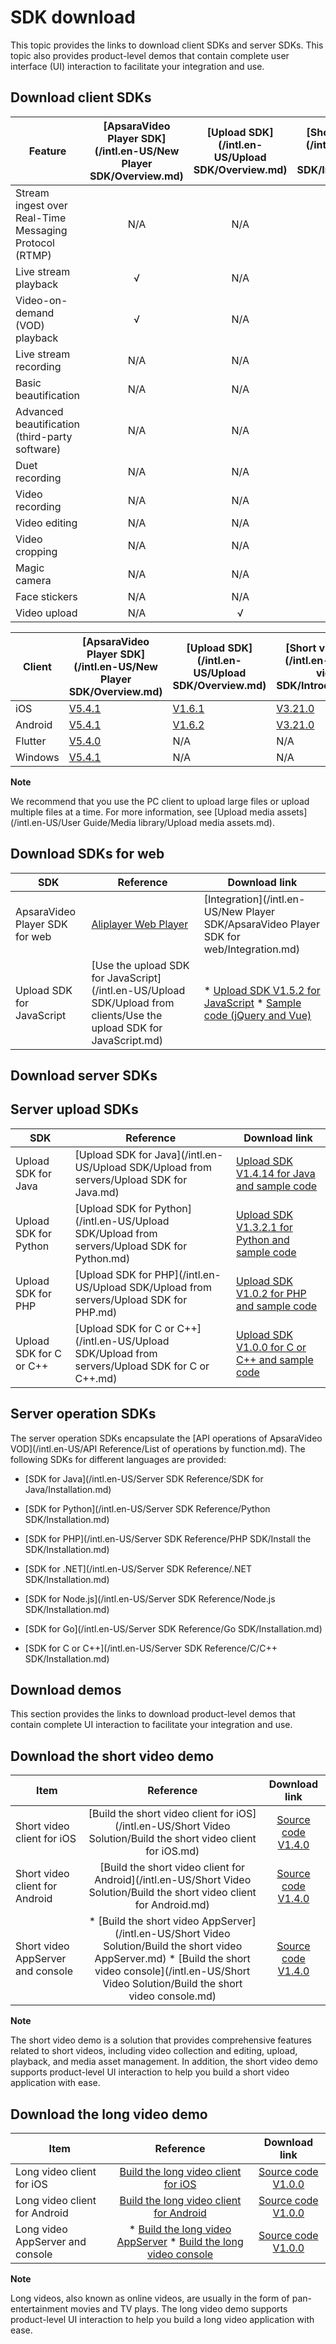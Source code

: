 SDK download 
=================================

This topic provides the links to download client SDKs and server SDKs. This topic also provides product-level demos that contain complete user interface (UI) interaction to facilitate your integration and use. 

Download client SDKs 
-----------------------------------------



|                        Feature                         | [ApsaraVideo Player SDK](/intl.en-US/New Player SDK/Overview.md) | [Upload SDK](/intl.en-US/Upload SDK/Overview.md) | [Short video SDK](/intl.en-US/Short video SDK/Introduction.md) |
|--------------------------------------------------------|:---------------------------------------------------------------------------------:|:----------------------------------------------------------------:|:------------------------------------------------------------------------------:|
| Stream ingest over Real-Time Messaging Protocol (RTMP) |                                        N/A                                        |                               N/A                                |                                      N/A                                       |
| Live stream playback                                   |                                         √                                         |                               N/A                                |                                      N/A                                       |
| Video-on-demand (VOD) playback                         |                                         √                                         |                               N/A                                |                                      N/A                                       |
| Live stream recording                                  |                                        N/A                                        |                               N/A                                |                                      N/A                                       |
| Basic beautification                                   |                                        N/A                                        |                               N/A                                |                                       √                                        |
| Advanced beautification (third-party software)         |                                        N/A                                        |                               N/A                                |                                      N/A                                       |
| Duet recording                                         |                                        N/A                                        |                               N/A                                |                                       √                                        |
| Video recording                                        |                                        N/A                                        |                               N/A                                |                                       √                                        |
| Video editing                                          |                                        N/A                                        |                               N/A                                |                                       √                                        |
| Video cropping                                         |                                        N/A                                        |                               N/A                                |                                       √                                        |
| Magic camera                                           |                                        N/A                                        |                               N/A                                |                                       √                                        |
| Face stickers                                          |                                        N/A                                        |                               N/A                                |                                       √                                        |
| Video upload                                           |                                        N/A                                        |                                √                                 |                                       √                                        |




| Client  |                                    [ApsaraVideo Player SDK](/intl.en-US/New Player SDK/Overview.md)                                     |                                                                                             [Upload SDK](/intl.en-US/Upload SDK/Overview.md)                                                                                             |                                                     [Short video SDK](/intl.en-US/Short video SDK/Introduction.md)                                                      |
|---------|---------------------------------------------------------------------------------------------------------------------------------------------------------|----------------------------------------------------------------------------------------------------------------------------------------------------------------------------------------------------------------------------------------------------------|-----------------------------------------------------------------------------------------------------------------------------------------------------------------------------------------|
| iOS     | [V5.4.1](https://alivc-demo-cms.alicdn.com/versionProduct/sourceCode/playVideo/5.4.1/ApsaraVideo_videoPlay_v5.4.1_iOS_20210607.zip)     | [V1.6.1](https://alivc-demo-cms.alicdn.com/versionProduct/sourceCode/upload/1.6.1/ApsaraVideo_AlivcVideoUpload_v1.6.1_iOS_20200623.zip?spm=a2c4g.11186623.2.23.3a9b6de0Z4pAs0&file=ApsaraVideo_AlivcVideoUpload_v1.6.1_iOS_20200623.zip) |  [V3.21.0](https://alivc-demo-cms.alicdn.com/versionProduct/sourceCode/shortVideo/3.21.0/iOS/ApsaraVideo_shortVideoPro_v3.21.0_iOS_20210428.zip)        |
| Android | [V5.4.1](https://alivc-demo-cms.alicdn.com/versionProduct/sourceCode/playVideo/5.4.1/ApsaraVideo_videoPlay_v5.4.1_Android_20210607.zip) | [V1.6.2](https://alivc-demo-cms.alicdn.com/versionProduct/sourceCode/upload/1.6.2/ApsaraVideo_Upload_v1.6.2_Android_20210602.zip)                                                                                                        |  [V3.21.0](https://alivc-demo-cms.alicdn.com/versionProduct/sourceCode/shortVideo/3.21.0/android/ApsaraVideo_shortVideoPro_3.21.0_Android_20210428.zip) |
| Flutter | [V5.4.0](https://alivc-demo-cms.alicdn.com/versionProduct/sourceCode/playVideo/5.4.0/flutter_aliplayer_5.4.0.zip)                       | N/A                                                                                                                                                                                                                                                      | N/A                                                                                                                                                                                     |
| Windows | [V5.4.1](https://alivc-demo-cms.alicdn.com/versionProduct/sourceCode/playVideo/5.4.1/ApsaraVideo_videoPlay_v5.4.1_Windows_20210610.zip) | N/A                                                                                                                                                                                                                                                      | N/A                                                                                                                                                                                     |


**Note**

We recommend that you use the PC client to upload large files or upload multiple files at a time. For more information, see [Upload media assets](/intl.en-US/User Guide/Media library/Upload media assets.md).

Download SDKs for web 
------------------------------------------



|              SDK               |                                                               Reference                                                               |                                                                                                                                                                                              Download link                                                                                                                                                                                              |
|--------------------------------|---------------------------------------------------------------------------------------------------------------------------------------|---------------------------------------------------------------------------------------------------------------------------------------------------------------------------------------------------------------------------------------------------------------------------------------------------------------------------------------------------------------------------------------------------------|
| ApsaraVideo Player SDK for web | [Aliplayer Web Player](https://player.alicdn.com/aliplayer/index.html)                                               | [Integration](/intl.en-US/New Player SDK/ApsaraVideo Player SDK for web/Integration.md)                                                                                                                                                                                                                                                                                                 |
| Upload SDK for JavaScript      | [Use the upload SDK for JavaScript](/intl.en-US/Upload SDK/Upload from clients/Use the upload SDK for JavaScript.md) | * [Upload SDK V1.5.2 for JavaScript](https://alivc-demo-cms.alicdn.com/versionProduct/sourceCode/upload/JS/aliyun-upload-sdk-1.5.2.zip)   * [Sample code (jQuery and Vue)](https://alivc-demo-cms.alicdn.com/versionProduct/sourceCode/upload/JS/aliyun-upload-sdk-1.5.2demo.zip)    |



Download server SDKs 
-----------------------------------------

Server upload SDKs 
---------------------------------------



|           SDK           |                                                     Reference                                                     |                                                                                   Download link                                                                                    |
|-------------------------|-------------------------------------------------------------------------------------------------------------------|------------------------------------------------------------------------------------------------------------------------------------------------------------------------------------|
| Upload SDK for Java     | [Upload SDK for Java](/intl.en-US/Upload SDK/Upload from servers/Upload SDK for Java.md)         | [Upload SDK V1.4.14 for Java and sample code](https://alivc-demo-cms.alicdn.com/versionProduct/sourceCode/upload/java/VODUploadDemo-java-1.4.14.zip)               |
| Upload SDK for Python   | [Upload SDK for Python](/intl.en-US/Upload SDK/Upload from servers/Upload SDK for Python.md)     | [Upload SDK V1.3.2.1 for Python and sample code](https://alivc-demo-cms.alicdn.com/versionProduct/sourceCode/upload/Python/1.3.2/VodUploadSDK-Python_1.3.2.1.zip)  |
| Upload SDK for PHP      | [Upload SDK for PHP](/intl.en-US/Upload SDK/Upload from servers/Upload SDK for PHP.md)           | [Upload SDK V1.0.2 for PHP and sample code](https://docs-aliyun.cn-hangzhou.oss.aliyun-inc.com/assets/attach/62952/cn_zh/1555416464043/VodUploadSDK-PHP_1.0.2.zip) |
| Upload SDK for C or C++ | [Upload SDK for C or C++](/intl.en-US/Upload SDK/Upload from servers/Upload SDK for C or C++.md) | [Upload SDK V1.0.0 for C or C++ and sample code](https://docs-aliyun.cn-hangzhou.oss.aliyun-inc.com/assets/attach/51992/cn_zh/1547544294378/VodSDK-C_1.0.0.gz)     |



Server operation SDKs 
------------------------------------------

The server operation SDKs encapsulate the [API operations of ApsaraVideo VOD](/intl.en-US/API Reference/List of operations by function.md). The following SDKs for different languages are provided:

* [SDK for Java](/intl.en-US/Server SDK Reference/SDK for Java/Installation.md)

  

* [SDK for Python](/intl.en-US/Server SDK Reference/Python SDK/Installation.md)

  

* [SDK for PHP](/intl.en-US/Server SDK Reference/PHP SDK/Install the SDK/Installation.md)

  

* [SDK for .NET](/intl.en-US/Server SDK Reference/.NET SDK/Installation.md)

  

* [SDK for Node.js](/intl.en-US/Server SDK Reference/Node.js SDK/Installation.md)

  

* [SDK for Go](/intl.en-US/Server SDK Reference/Go SDK/Installation.md)

  

* [SDK for C or C++](/intl.en-US/Server SDK Reference/C/C++ SDK/Installation.md)

  




Download demos 
-----------------------------------

This section provides the links to download product-level demos that contain complete UI interaction to facilitate your integration and use. 

Download the short video demo 
--------------------------------------------------



|               Item                |                                                                                                                                                                Reference                                                                                                                                                                |                                                                                   Download link                                                                                    |
|-----------------------------------|:---------------------------------------------------------------------------------------------------------------------------------------------------------------------------------------------------------------------------------------------------------------------------------------------------------------------------------------:|:----------------------------------------------------------------------------------------------------------------------------------------------------------------------------------:|
| Short video client for iOS        |                                                                                                    [Build the short video client for iOS](/intl.en-US/Short Video Solution/Build the short video client for iOS.md)                                                                                                    |          [Source code V1.4.0](https://alivc-demo-cms.alicdn.com/versionProduct/sourceCode/smartVideo/1.4.0/ApsaraVideo_QuVideo_v1.4.0_iOS_20200110.zip)           |
| Short video client for Android    |                                                                                                [Build the short video client for Android](/intl.en-US/Short Video Solution/Build the short video client for Android.md)                                                                                                |        [Source code V1.4.0](https://alivc-demo-cms.alicdn.com/versionProduct/sourceCode/smartVideo/1.4.0/ApsaraVideo_QuVideo_v1.4.0_Android_20200113.zip)         |
| Short video AppServer and console | * [Build the short video AppServer](/intl.en-US/Short Video Solution/Build the short video AppServer.md)   * [Build the short video console](/intl.en-US/Short Video Solution/Build the short video console.md)    | [Source code V1.4.0](https://alivc-demo-cms.alicdn.com/versionProduct/sourceCode/smartVideo/1.4.0/ApsaraVideo_QuVideo_v1.4.0_Server_20191226.zip) |


**Note**

The short video demo is a solution that provides comprehensive features related to short videos, including video collection and editing, upload, playback, and media asset management. In addition, the short video demo supports product-level UI interaction to help you build a short video application with ease.

Download the long video demo 
-------------------------------------------------



|               Item               |                                                                                             Reference                                                                                             |                                                                            Download link                                                                             |
|----------------------------------|:-------------------------------------------------------------------------------------------------------------------------------------------------------------------------------------------------:|:--------------------------------------------------------------------------------------------------------------------------------------------------------------------:|
| Long video client for iOS        |                                                                     [Build the long video client for iOS]()                                                                      |   [Source code V1.0.0](https://alivc-demo-cms.alicdn.com/versionProduct/sourceCode/longVideo/1.0.0/ApsaraVideo_LongVideo_v1.0.0_iOS_20190903.zip)   |
| Long video client for Android    |                                                                   [Build the long video client for Android]()                                                                    | [Source code V1.0.0](https://alivc-demo-cms.alicdn.com/versionProduct/sourceCode/longVideo/1.0.0/ApsaraVideo_longVideo_v1.0.0_Android_20190903.zip) |
| Long video AppServer and console | * [Build the long video AppServer]()   * [Build the long video console]()    | [Source code V1.0.0](https://alivc-demo-cms.alicdn.com/versionProduct/sourceCode/longVideo/1.0.0/ApsaraVideo_LongVideo_v1.0.0_Server_20190903.zip)  |


**Note**

Long videos, also known as online videos, are usually in the form of pan-entertainment movies and TV plays. The long video demo supports product-level UI interaction to help you build a long video application with ease.
